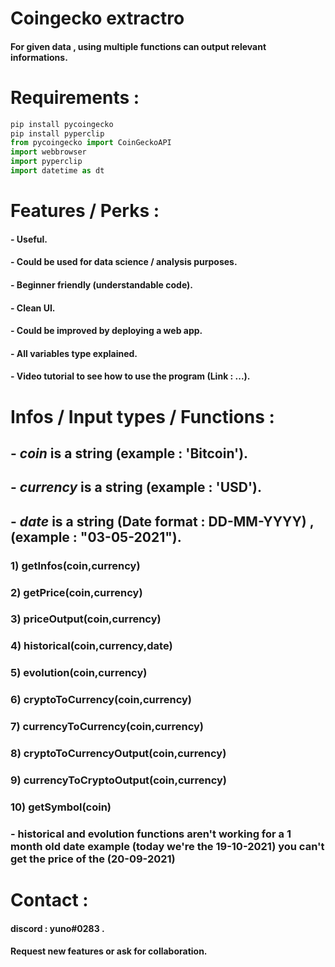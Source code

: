 # Coingecko extractro

#### For given **data** , using multiple functions can output relevant informations. 

# Requirements : 

```python
pip install pycoingecko
pip install pyperclip
from pycoingecko import CoinGeckoAPI
import webbrowser
import pyperclip
import datetime as dt
```
# Features / Perks :

#### -  Useful.
#### -  Could be used for data science / analysis purposes.
#### -  Beginner friendly (understandable code).
#### -  Clean UI.
#### -  Could be improved by deploying a web app.
#### -  All variables type explained.
#### -  Video tutorial to see how to use the program (Link : ...).

# Infos / Input types / Functions : 

## -  ***coin*** is a string (example : 'Bitcoin').
## -  ***currency*** is a string (example : 'USD').
## -  ***date*** is a string (Date format : DD-MM-YYYY) , (example : "03-05-2021").


###  **1) getInfos(coin,currency)**        
### **2) getPrice(coin,currency)**        
###  **3) priceOutput(coin,currency)**     
###  **4) historical(coin,currency,date)** 
###  **5) evolution(coin,currency)**       
###  **6) cryptoToCurrency(coin,currency)**  
###  **7) currencyToCurrency(coin,currency)**
###  **8) cryptoToCurrencyOutput(coin,currency)**
###  **9) currencyToCryptoOutput(coin,currency)**
###  **10) getSymbol(coin)**  

### -  **historical** and **evolution** functions **aren't working** for a **1 month old** date example (today we're the 19-10-2021) you can't get the price of the (**20-09-2021**)

# Contact : 

#### discord : **yuno#0283** .
#### Request new features or ask for collaboration.
